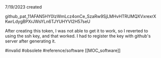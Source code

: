 
7/19/2023 created

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

After creating this token, I was not able to get it to work, so I reverted to using the ssh key, and that worked.  I had to register the key with github's server after generating it.

#invalid
#obsolete
#reference/software
[[MOC_software]]
